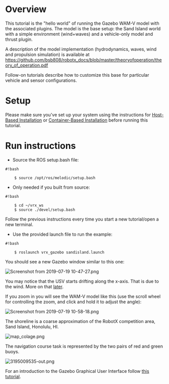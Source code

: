 # Overview

This tutorial is the "hello world" of running the Gazebo WAM-V model with the associated plugins.  The model is the base setup: the Sand Island world with a simple environment (wind+waves) and a vehicle-only model and thrust plugin.

A description of the model implementation (hydrodynamics, waves, wind and propulsion simulation) is available at https://github.com/bsb808/robotx_docs/blob/master/theoryofoperation/theory_of_operation.pdf

Follow-on tutorials describe how to customize this base for particular vehicle and sensor configurations.

# Setup

Please make sure you've set up your system using the instructions for [Host-Based Installation](https://bitbucket.org/osrf/vrx/wiki/tutorials/SystemSetupInstall) or [Container-Based Installation](https://bitbucket.org/osrf/vrx/wiki/tutorials/SystemSetupDocker) before running this tutorial.

# Run instructions

* Source the ROS setup.bash file:

```
#!bash

    $ source /opt/ros/melodic/setup.bash

```

* Only needed if you built from source:

```
#!bash

    $ cd ~/vrx_ws
    $ source ./devel/setup.bash

```

Follow the previous instructions every time you start a new tutorial/open a new terminal.


* Use the provided launch file to run the example:

```
#!bash

    $ roslaunch vrx_gazebo sandisland.launch

```

You should see a new Gazebo window similar to this one:

![Screenshot from 2019-07-19 10-47-27.png](https://bitbucket.org/repo/BgXLzgM/images/653091278-Screenshot%20from%202019-07-19%2010-47-27.png)

You may notice that the USV starts drifting along the x-axis.  That is due to the wind.  More on that [later](https://bitbucket.org/osrf/vrx/wiki/tutorials/ChangingPluginParameters).

If you zoom in you will see the WAM-V model like this (use the scroll wheel for controlling the zoom, and click and hold it to adjust the angle):

![Screenshot from 2019-07-19 10-58-18.png](https://bitbucket.org/repo/BgXLzgM/images/942399769-Screenshot%20from%202019-07-19%2010-58-18.png)

The shoreline is a coarse approximation of the RobotX competition area, Sand Island, Honolulu, HI.

![map_colage.png](https://bitbucket.org/repo/BgXLzgM/images/869375701-map_colage.png)

The navigation course task is represented by the two pairs of red and green buoys.

![3195009535-out.png](https://bitbucket.org/repo/BgXLzgM/images/3465846643-3195009535-out.png)

For an introduction to the Gazebo Graphical User Interface follow [this tutorial](http://gazebosim.org/tutorials?cat=guided_b&tut=guided_b2).